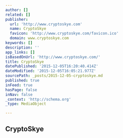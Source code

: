 ```yaml
---
author: []
related: []
publisher:
  url: 'http://www.cryptoskye.com'
  name: CryptoSkye
  favicon: 'http://www.cryptoskye.com/favicon.ico'
  domain: www.cryptoskye.com
keywords: []
description: ''
app_links: []
isBasedOnUrl: 'http://www.cryptoskye.com/'
title: CryptoSkye
datePublished: '2015-12-05T16:20:40.414Z'
dateModified: '2015-12-05T16:05:21.977Z'
sourcePath: _posts/2015-12-05-cryptoskye.md
published: true
inFeed: true
hasPage: false
inNav: false
_context: 'http://schema.org'
_type: MediaObject

---
```

<article style=""><h1>CryptoSkye</h1><p></p></article>